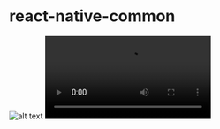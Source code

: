 # react-native-common

![alt text](https://res.cloudinary.com/dzyz5unme/image/upload/v1611615872/Screen_Recording_2021-01-26_at_1.00.35_b1k6cv_ep4qtn.gif)
![Watch the video](https://res.cloudinary.com/dzyz5unme/video/upload/v1611615652/Screen_Recording_2021-01-26_at_1.00.35_b1k6cv.mov)
